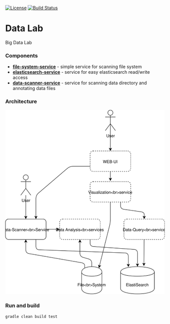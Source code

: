 [![License](https://img.shields.io/badge/License-Apache%202.0-blue.svg)](https://opensource.org/licenses/Apache-2.0)
[![Build Status](https://travis-ci.org/jveverka/data-lab.svg?branch=master)](https://travis-ci.com/jveverka/data-lab.svg?token=GKfpyChfSfp1rNfoYwMM&branch=master)

# Data Lab
Big Data Lab

### Components
* [__file-system-service__](file-system-service) - simple service for scanning file system
* [__elasticsearch-service__](elasticsearch) - service for easy elasticsearch read/write access
* [__data-scanner-service__](data-scanner-service) - service for scanning data directory and annotating data files

### Architecture
![architecture](docs/architecture-01.svg)

### Run and build
```
gradle clean build test
```

